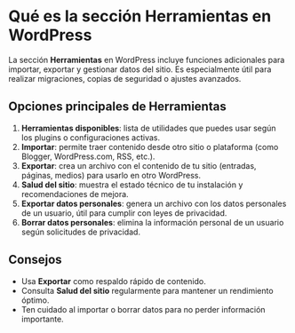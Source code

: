 # Qué es la sección Herramientas en WordPress

La sección **Herramientas** en WordPress incluye funciones adicionales para importar, exportar y gestionar datos del sitio. Es especialmente útil para realizar migraciones, copias de seguridad o ajustes avanzados.

## Opciones principales de Herramientas
1. **Herramientas disponibles**: lista de utilidades que puedes usar según los plugins o configuraciones activas.
2. **Importar**: permite traer contenido desde otro sitio o plataforma (como Blogger, WordPress.com, RSS, etc.).
3. **Exportar**: crea un archivo con el contenido de tu sitio (entradas, páginas, medios) para usarlo en otro WordPress.
4. **Salud del sitio**: muestra el estado técnico de tu instalación y recomendaciones de mejora.
5. **Exportar datos personales**: genera un archivo con los datos personales de un usuario, útil para cumplir con leyes de privacidad.
6. **Borrar datos personales**: elimina la información personal de un usuario según solicitudes de privacidad.

## Consejos
- Usa **Exportar** como respaldo rápido de contenido.
- Consulta **Salud del sitio** regularmente para mantener un rendimiento óptimo.
- Ten cuidado al importar o borrar datos para no perder información importante.

